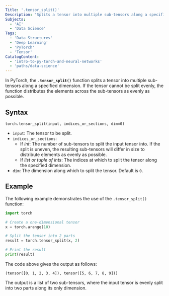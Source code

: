 ```yaml
---
Title: '.tensor_split()'
Description: 'Splits a tensor into multiple sub-tensors along a specified dimension, based on either specified indices or the number of equal parts.'
Subjects:
  - 'AI'
  - 'Data Science'
Tags:
  - 'Data Structures'
  - 'Deep Learning'
  - 'PyTorch'
  - 'Tensor'
CatalogContent:
  - 'intro-to-py-torch-and-neural-networks'
  - 'paths/data-science'
---
```


In PyTorch, the **`.tensor_split()`** function splits a tensor into multiple sub-tensors along a specified dimension. If the tensor cannot be split evenly, the function distributes the elements across the sub-tensors as evenly as possible.

## Syntax

```pseudo
torch.tensor_split(input, indices_or_sections, dim=0)
```

- `input`: The tensor to be split.
- `indices_or_sections`:
  - If _int_: The number of sub-tensors to split the input tensor into. If the split is uneven, the resulting sub-tensors will differ in size to distribute elements as evenly as possible.
  - If _list or tuple of ints_: The indices at which to split the tensor along the specified dimension.
- `dim`: The dimension along which to split the tensor. Default is `0`.

## Example

The following example demonstrates the use of the `.tensor_split()` function:

```py
import torch

# Create a one-dimensional tensor
x = torch.arange(10)

# Split the tensor into 2 parts
result = torch.tensor_split(x, 2)

# Print the result
print(result)
```

The code above gives the output as follows:

```shell
(tensor([0, 1, 2, 3, 4]), tensor([5, 6, 7, 8, 9]))
```

The output is a list of two sub-tensors, where the input tensor is evenly split into two parts along its only dimension.
